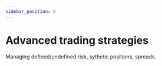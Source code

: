 ```yaml
---
sidebar_position: 6
---
```


# Advanced trading strategies
Managing defined/undefined risk, sythetic positions, spreads.

